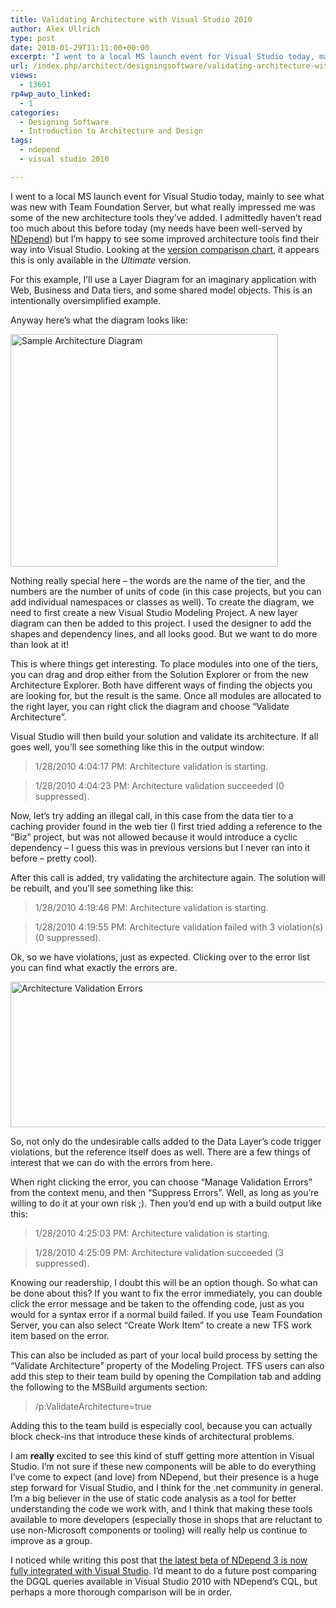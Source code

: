 ```yaml
---
title: Validating Architecture with Visual Studio 2010
author: Alex Ullrich
type: post
date: 2010-01-29T11:11:00+00:00
excerpt: "I went to a local MS launch event for Visual Studio today, mainly to see what was new with Team Foundation Server, but what really impressed me was some of the new architecture tools they've added.  I admittedly haven't read too much about this before t&hellip;"
url: /index.php/architect/designingsoftware/validating-architecture-with-visual-stud-2010/
views:
  - 13601
rp4wp_auto_linked:
  - 1
categories:
  - Designing Software
  - Introduction to Architecture and Design
tags:
  - ndepend
  - visual studio 2010

---
```

I went to a local MS launch event for Visual Studio today, mainly to see what was new with Team Foundation Server, but what really impressed me was some of the new architecture tools they&#8217;ve added. I admittedly haven&#8217;t read too much about this before today (my needs have been well-served by [NDepend][1]) but I&#8217;m happy to see some improved architecture tools find their way into Visual Studio. Looking at the [version comparison chart][2], it appears this is only available in the _Ultimate_ version.

For this example, I&#8217;ll use a Layer Diagram for an imaginary application with Web, Business and Data tiers, and some shared model objects. This is an intentionally oversimplified example.

Anyway here&#8217;s what the diagram looks like:

<div class="image_block">
  <img src="/wp-content/uploads/blogs/Architect/Validating-Architecture-VS2010/ArchitectureDiagramExample.PNG" alt="Sample Architecture Diagram" title="Diagram" width="428" height="372" />
</div>

Nothing really special here &#8211; the words are the name of the tier, and the numbers are the number of units of code (in this case projects, but you can add individual namespaces or classes as well). To create the diagram, we need to first create a new Visual Studio Modeling Project. A new layer diagram can then be added to this project. I used the designer to add the shapes and dependency lines, and all looks good. But we want to do more than look at it!

This is where things get interesting. To place modules into one of the tiers, you can drag and drop either from the Solution Explorer or from the new Architecture Explorer. Both have different ways of finding the objects you are looking for, but the result is the same. Once all modules are allocated to the right layer, you can right click the diagram and choose &#8220;Validate Architecture&#8221;.

Visual Studio will then build your solution and validate its architecture. If all goes well, you&#8217;ll see something like this in the output window:

> 1/28/2010 4:04:17 PM: Architecture validation is starting.
  
> 1/28/2010 4:04:23 PM: Architecture validation succeeded (0 suppressed). 

Now, let&#8217;s try adding an illegal call, in this case from the data tier to a caching provider found in the web tier (I first tried adding a reference to the &#8220;Biz&#8221; project, but was not allowed because it would introduce a cyclic dependency &#8211; I guess this was in previous versions but I never ran into it before &#8211; pretty cool).

After this call is added, try validating the architecture again. The solution will be rebuilt, and you&#8217;ll see something like this: 

> 1/28/2010 4:19:46 PM: Architecture validation is starting.
  
> 1/28/2010 4:19:55 PM: Architecture validation failed with 3 violation(s) (0 suppressed).

Ok, so we have violations, just as expected. Clicking over to the error list you can find what exactly the errors are.

<div class="image_block">
  <img src="/wp-content/uploads/blogs/Architect/Validating-Architecture-VS2010/ArchitectureValidationErrors.PNG" alt="Architecture Validation Errors" title="ArchitectureValidationErrors" width="862" height="233" />
</div>

So, not only do the undesirable calls added to the Data Layer&#8217;s code trigger violations, but the reference itself does as well. There are a few things of interest that we can do with the errors from here. 

When right clicking the error, you can choose &#8220;Manage Validation Errors&#8221; from the context menu, and then &#8220;Suppress Errors&#8221;. Well, as long as you&#8217;re willing to do it at your own risk ;). Then you&#8217;d end up with a build output like this:

> 1/28/2010 4:25:03 PM: Architecture validation is starting.
  
> 1/28/2010 4:25:09 PM: Architecture validation succeeded (3 suppressed).

Knowing our readership, I doubt this will be an option though. So what can be done about this? If you want to fix the error immediately, you can double click the error message and be taken to the offending code, just as you would for a syntax error if a normal build failed. If you use Team Foundation Server, you can also select &#8220;Create Work Item&#8221; to create a new TFS work item based on the error.

This can also be included as part of your local build process by setting the &#8220;Validate Architecture&#8221; property of the Modeling Project. TFS users can also add this step to their team build by opening the Compilation tab and adding the following to the MSBuild arguments section:

> /p:ValidateArchitecture=true

Adding this to the team build is especially cool, because you can actually block check-ins that introduce these kinds of architectural problems.

I am **really** excited to see this kind of stuff getting more attention in Visual Studio. I&#8217;m not sure if these new components will be able to do everything I&#8217;ve come to expect (and love) from NDepend, but their presence is a huge step forward for Visual Studio, and I think for the .net community in general. I&#8217;m a big believer in the use of static code analysis as a tool for better understanding the code we work with, and I think that making these tools available to more developers (especially those in shops that are reluctant to use non-Microsoft components or tooling) will really help us continue to improve as a group. 

I noticed while writing this post that [the latest beta of NDepend 3 is now fully integrated with Visual Studio][3]. I&#8217;d meant to do a future post comparing the DGQL queries available in Visual Studio 2010 with NDepend&#8217;s CQL, but perhaps a more thorough comparison will be in order.

 [1]: http://ndepend.com/
 [2]: http://www.microsoft.com/visualstudio/en-us/products/2010/default.mspx#compare
 [3]: http://codebetter.com/blogs/patricksmacchia/archive/2010/01/28/ndepend-v3-is-now-100-integrated-in-visual-studio.aspx